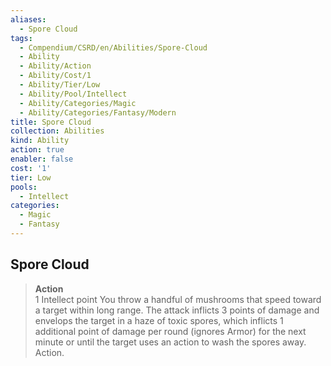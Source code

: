 ```yaml
---
aliases:
  - Spore Cloud
tags:
  - Compendium/CSRD/en/Abilities/Spore-Cloud
  - Ability
  - Ability/Action
  - Ability/Cost/1
  - Ability/Tier/Low
  - Ability/Pool/Intellect
  - Ability/Categories/Magic
  - Ability/Categories/Fantasy/Modern
title: Spore Cloud
collection: Abilities
kind: Ability
action: true
enabler: false
cost: '1'
tier: Low
pools:
  - Intellect
categories:
  - Magic
  - Fantasy
---
```

## Spore Cloud
>**Action**  
>1 Intellect point
You throw a handful of mushrooms that speed toward a target within long range. The attack inflicts 3 points of damage and envelops the target in a haze of toxic spores, which inflicts 1 additional point of damage per round (ignores Armor) for the next minute or until the target uses an action to wash the spores away. Action.



